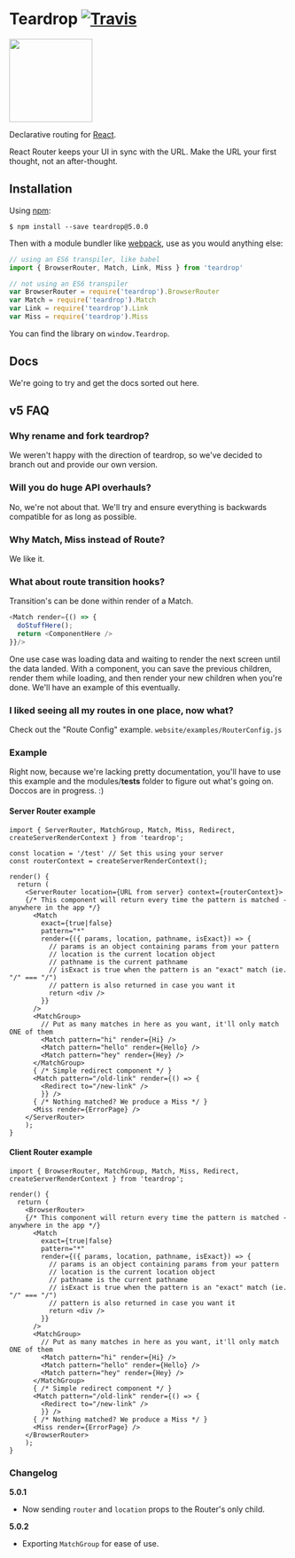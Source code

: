 # Teardrop [![Travis][build-badge]][build]

[build-badge]: https://img.shields.io/travis/OpenClubDev/teardrop/master.svg?style=flat-square
[build]: https://travis-ci.org/OpenClubDev/teardrop

<img src="https://github.com/OpenClubDev/teardrop/raw/master/logo/teardrop.png" height="150"/>

Declarative routing for [React](https://facebook.github.io/react).

React Router keeps your UI in sync with the URL. Make the URL your first thought, not an after-thought.

## Installation

Using [npm](https://www.npmjs.com/):

    $ npm install --save teardrop@5.0.0

Then with a module bundler like [webpack](https://webpack.github.io/), use as you would anything else:

```js
// using an ES6 transpiler, like babel
import { BrowserRouter, Match, Link, Miss } from 'teardrop'

// not using an ES6 transpiler
var BrowserRouter = require('teardrop').BrowserRouter
var Match = require('teardrop').Match
var Link = require('teardrop').Link
var Miss = require('teardrop').Miss
```

You can find the library on `window.Teardrop`.

## Docs

We're going to try and get the docs sorted out here.

## v5 FAQ

### Why rename and fork teardrop?

We weren't happy with the direction of teardrop, so we've decided to branch out and provide our own version.

### Will you do huge API overhauls?

No, we're not about that. We'll try and ensure everything is backwards compatible for as long as possible.

### Why Match, Miss instead of Route?

We like it.

### What about route transition hooks?

Transition's can be done within render of a Match.

```js
<Match render={() => {
  doStuffHere();
  return <ComponentHere />
}}/>
```

One use case was loading data and waiting to render the next screen until the data landed. With a component, you can save the previous children, render them while loading, and then render your new children when you're done. We'll have an example of this eventually.

### I liked seeing all my routes in one place, now what?

Check out the "Route Config" example.
`website/examples/RouterConfig.js`

### Example

Right now, because we're lacking pretty documentation, you'll have to use this example and the modules/__tests__ folder to figure out what's going on. Doccos are in progress. :)

#### Server Router example
```javascript:
import { ServerRouter, MatchGroup, Match, Miss, Redirect, createServerRenderContext } from 'teardrop';

const location = '/test' // Set this using your server
const routerContext = createServerRenderContext();

render() {
  return (
    <ServerRouter location={URL from server} context={routerContext}>
    {/* This component will return every time the pattern is matched - anywhere in the app */}
      <Match
        exact={true|false}
        pattern="*"
        render={({ params, location, pathname, isExact}) => {
          // params is an object containing params from your pattern
          // location is the current location object
          // pathname is the current pathname
          // isExact is true when the pattern is an "exact" match (ie. "/" === "/")
          // pattern is also returned in case you want it
          return <div />
        }}
      />
      <MatchGroup>
        // Put as many matches in here as you want, it'll only match ONE of them
        <Match pattern="hi" render={Hi} />
        <Match pattern="hello" render={Hello} />
        <Match pattern="hey" render={Hey} />
      </MatchGroup>
      { /* Simple redirect component */ }
      <Match pattern="/old-link" render={() => {
        <Redirect to="/new-link" />
        }} />
      { /* Nothing matched? We produce a Miss */ }
      <Miss render={ErrorPage} />
    </ServerRouter>
    );
}

```

#### Client Router example

```javascript:
import { BrowserRouter, MatchGroup, Match, Miss, Redirect, createServerRenderContext } from 'teardrop';

render() {
  return (
    <BrowserRouter>
    {/* This component will return every time the pattern is matched - anywhere in the app */}
      <Match
        exact={true|false}
        pattern="*"
        render={({ params, location, pathname, isExact}) => {
          // params is an object containing params from your pattern
          // location is the current location object
          // pathname is the current pathname
          // isExact is true when the pattern is an "exact" match (ie. "/" === "/")
          // pattern is also returned in case you want it
          return <div />
        }}
      />
      <MatchGroup>
        // Put as many matches in here as you want, it'll only match ONE of them
        <Match pattern="hi" render={Hi} />
        <Match pattern="hello" render={Hello} />
        <Match pattern="hey" render={Hey} />
      </MatchGroup>
      { /* Simple redirect component */ }
      <Match pattern="/old-link" render={() => {
        <Redirect to="/new-link" />
        }} />
      { /* Nothing matched? We produce a Miss */ }
      <Miss render={ErrorPage} />
    </BrowserRouter>
    );
}

```

### Changelog

**5.0.1**

 - Now sending `router` and `location` props to the Router's only child.

 **5.0.2**

 - Exporting `MatchGroup` for ease of use.
